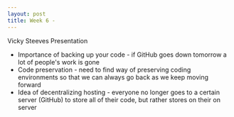 ```yaml
---
layout: post
title: Week 6 - 
---
```


Vicky Steeves Presentation
- Importance of backing up your code - if GitHub goes down tomorrow a lot of people's work is gone 
- Code preservation - need to find way of preserving coding environments so that we can always go back as we keep moving forward
- Idea of decentralizing hosting - everyone no longer goes to a certain server (GitHub) to store all of their code, but rather stores on their on server 
